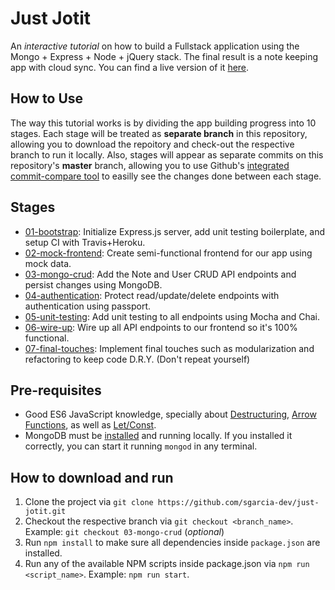 # Just Jotit

An *interactive tutorial* on how to build a Fullstack application using the Mongo + Express + Node + jQuery stack. The final result is a note keeping app with cloud sync. You can find a live version of it [here](https://just-jotit.heroku.com).

## How to Use

The way this tutorial works is by dividing the app building progress into 10 stages. Each stage will be treated as **separate branch** in this repository, allowing you to download the repoitory and check-out the respective branch to run it locally. Also, stages will appear as separate commits on this repository's **master** branch, allowing you to use Github's [integrated commit-compare tool](https://help.github.com/articles/comparing-commits-across-time/) to easilly see the changes done between each stage.

## Stages

* [01-bootstrap](https://github.com/sgarcia-dev/just-jotit/tree/01-bootstrap): Initialize Express.js server, add unit testing boilerplate, and setup CI with Travis+Heroku.
* [02-mock-frontend](https://github.com/sgarcia-dev/just-jotit/tree/02-mock-frontend): Create semi-functional frontend for our app using mock data.
* [03-mongo-crud](https://github.com/sgarcia-dev/just-jotit/tree/03-mongo-crud): Add the Note and User CRUD API endpoints and persist changes using MongoDB.
* [04-authentication](https://github.com/sgarcia-dev/just-jotit/tree/04-authentication): Protect read/update/delete endpoints with authentication using passport.
* [05-unit-testing](https://github.com/sgarcia-dev/just-jotit/tree/05-unit-testing): Add unit testing to all endpoints using Mocha and Chai.
* [06-wire-up](https://github.com/sgarcia-dev/just-jotit/tree/06-wire-up): Wire up all API endpoints to our frontend so it's 100% functional.
* [07-final-touches](https://github.com/sgarcia-dev/just-jotit/tree/07-final-touches): Implement final touches such as modularization and refactoring to keep code D.R.Y. (Don't repeat yourself)

## Pre-requisites

* Good ES6 JavaScript knowledge, specially about [Destructuring](https://wesbos.com/destructuring-objects/), [Arrow Functions](https://wesbos.com/arrow-functions/), as well as [Let/Const](https://wesbos.com/let-vs-const/).
* MongoDB must be [installed](https://docs.mongodb.com/manual/installation/#tutorials) and running locally. If you installed it correctly, you can start it running `mongod` in any terminal.

## How to download and run

1. Clone the project via `git clone https://github.com/sgarcia-dev/just-jotit.git`
2. Checkout the respective branch via `git checkout <branch_name>`. Example: `git checkout 03-mongo-crud` (*optional*)
3. Run `npm install` to make sure all dependencies inside `package.json` are installed.
4. Run any of the available NPM scripts inside package.json via `npm run <script_name>`. Example: `npm run start`.
